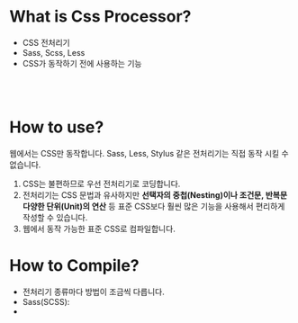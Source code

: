 # What is Css Processor?
- CSS 전처리기
- Sass, Scss, Less
- CSS가 동작하기 전에 사용하는 기능
<br/>
<br/>

# How to use?
웹에서는 CSS만 동작합니다.
Sass, Less, Stylus 같은 전처리기는 직접 동작 시킬 수 없습니다.

1. CSS는 불편하므로 우선 전처리기로 코딩합니다.
2. 전처리기는 CSS 문법과 유사하지만 **선택자의 중첩(Nesting)이나 조건문, 반복문 다양한 단위(Unit)의 연산** 등 표준 CSS보다 훨씬 많은 기능을 사용해서 편리하게 작성할 수 있습니다.
3. 웹에서 동작 가능한 표준 CSS로 컴파일합니다.

# How to Compile?
- 전처리기 종류마다 방법이 조금씩 다릅니다.
- Sass(SCSS):
- 
